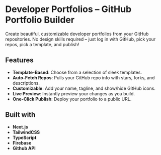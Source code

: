 # Developer Portfolios – GitHub Portfolio Builder

Create beautiful, customizable developer portfolios from your GitHub repositories. No design skills required – just log in with GitHub, pick your repos, pick a template, and publish!

## Features

- **Template-Based**: Choose from a selection of sleek templates.
- **Auto-Fetch Repos**: Pulls your GitHub repo info with stars, forks, and descriptions.
- **Customizable**: Add your name, tagline, and show/hide GitHub icons.
- **Live Preview**: Instantly preview your changes as you build.
- **One-Click Publish**: Deploy your portfolio to a public URL.

## Built with

- **Next.js**
- **TailwindCSS**
- **TypeScript**
- **Firebase**
- **Github API**
